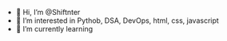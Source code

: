 - 👋 Hi, I’m @Shiftnter
- 👀 I’m interested in Pythob, DSA, DevOps, html, css, javascript
- 🌱 I’m currently learning 

<!---
Shiftnter/Shiftnter is a ✨ special ✨ repository because its `README.md` (this file) appears on your GitHub profile.
You can click the Preview link to take a look at your changes.
--->
